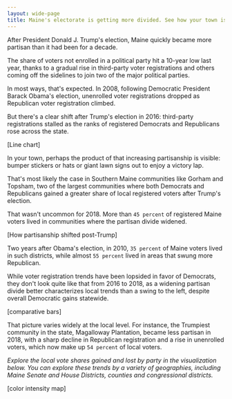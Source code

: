 ```yaml
---
layout: wide-page
title: Maine's electorate is getting more divided. See how your town is split.
---
```

After President Donald J. Trump's election, Maine quickly became more partisan than it had been for a decade.

The share of voters not enrolled in a political party hit a 10-year low last year, thanks to a gradual rise in third-party voter registrations and others coming off the sidelines to join two of the major political parties.

In most ways, that's expected. In 2008, following Democratic President Barack Obama's election, unenrolled voter registrations dropped as Republican voter registration climbed.

But there's a clear shift after Trump's election in 2016: third-party registrations stalled as the ranks of registered Democrats and Republicans rose across the state.

[Line chart]

In your town, perhaps the product of that increasing partisanship is visible: bumper stickers or hats or giant lawn signs out to enjoy a victory lap.

That's most likely the case in Southern Maine communities like Gorham and Topsham, two of the largest communities where both Democrats and Republicans gained a greater share of local registered voters after Trump's election.

That wasn't uncommon for 2018. More than `45 percent` of registered Maine voters lived in communities where the partisan divide widened.

[How partisanship shifted post-Trump]

Two years after Obama's election, in 2010, `35 percent` of Maine voters lived in such districts, while almost `55 percent` lived in areas that swung more Republican.

While voter registration trends have been lopsided in favor of Democrats, they don't look quite like that from 2016 to 2018, as a widening partisan divide better characterizes local trends than a swing to the left, despite overall Democratic gains statewide.

[comparative bars]

That picture varies widely at the local level. For instance, the Trumpiest community in the state, Magalloway Plantation, became less partisan in 2018, with a sharp decline in Republican registration and a rise in unenrolled voters, which now make up `54 percent` of local voters.

_Explore the local vote shares gained and lost by party in the visualization below. You can explore these trends by a variety of geographies, including Maine Senate and House Districts, counties and congressional districts._

[color intensity map]

<!--Sample Embed Code
<div><iframe style="border: none;" src="https://public.tableausoftware.com/views/Topvehiclesbygubernatorialvote/Townswonintruckcountry?:showVizHome=no&amp;:embed=true" width="100%" height="735px"></iframe></div>
-->
